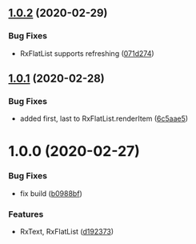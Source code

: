 ## [1.0.2](https://github.com/roborox/rxjs-react-native/compare/v1.0.1...v1.0.2) (2020-02-29)


### Bug Fixes

* RxFlatList supports refreshing ([071d274](https://github.com/roborox/rxjs-react-native/commit/071d2748b5784e599b34ca09c1d4497a1315ed75))

## [1.0.1](https://github.com/roborox/rxjs-react-native/compare/v1.0.0...v1.0.1) (2020-02-28)


### Bug Fixes

* added first, last to RxFlatList.renderItem ([6c5aae5](https://github.com/roborox/rxjs-react-native/commit/6c5aae515300a4cc8ecbde4ae3066ca5527fec05))

# 1.0.0 (2020-02-27)


### Bug Fixes

* fix build ([b0988bf](https://github.com/roborox/rxjs-react-native/commit/b0988bf4bd31ef2eda88e4a8c4eaf2eeb14e0f19))


### Features

* RxText, RxFlatList ([d192373](https://github.com/roborox/rxjs-react-native/commit/d192373a2d482934feb88433364dad07b12502f7))
